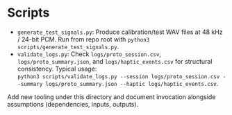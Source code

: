 # Scripts

- `generate_test_signals.py`: Produce calibration/test WAV files at 48 kHz / 24-bit PCM. Run from repo root with `python3 scripts/generate_test_signals.py`.
- `validate_logs.py`: Check `logs/proto_session.csv`, `logs/proto_summary.json`, and `logs/haptic_events.csv` for structural consistency. Typical usage:  
  `python3 scripts/validate_logs.py --session logs/proto_session.csv --summary logs/proto_summary.json --haptic logs/haptic_events.csv`.

Add new tooling under this directory and document invocation alongside assumptions (dependencies, inputs, outputs).
